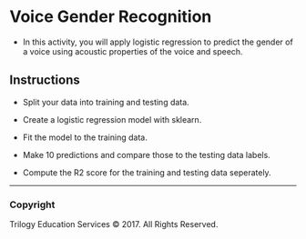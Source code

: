 # Voice Gender Recognition

* In this activity, you will apply logistic regression to predict the gender of a voice using acoustic properties of the voice and speech.

## Instructions

* Split your data into training and testing data.

* Create a logistic regression model with sklearn.

* Fit the model to the training data.

* Make 10 predictions and compare those to the testing data labels.

* Compute the R2 score for the training and testing data seperately.

- - -

### Copyright

Trilogy Education Services © 2017. All Rights Reserved.